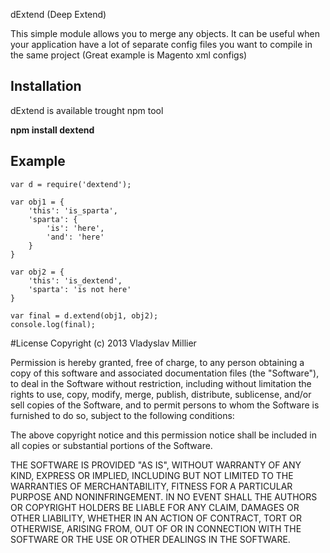 dExtend (Deep Extend)

This simple module allows you to merge any objects. It can be useful when your application have a lot of separate
config files you want to compile in the same project (Great example is Magento xml configs)

Installation
------------

dExtend is available trought npm tool

**npm install dextend**


Example
-------

    var d = require('dextend');

    var obj1 = {
        'this': 'is_sparta',
        'sparta': {
            'is': 'here',
            'and': 'here'
        }
    }

    var obj2 = {
        'this': 'is_dextend',
        'sparta': 'is not here'
    }

    var final = d.extend(obj1, obj2);
    console.log(final);

#License
Copyright (c) 2013 Vladyslav Millier

Permission is hereby granted, free of charge, to any person obtaining a copy of this software and associated documentation files (the "Software"), to deal in the Software without restriction, including without limitation the rights to use, copy, modify, merge, publish, distribute, sublicense, and/or sell copies of the Software, and to permit persons to whom the Software is furnished to do so, subject to the following conditions:

The above copyright notice and this permission notice shall be included in all copies or substantial portions of the Software.

THE SOFTWARE IS PROVIDED "AS IS", WITHOUT WARRANTY OF ANY KIND, EXPRESS OR IMPLIED, INCLUDING BUT NOT LIMITED TO THE WARRANTIES OF MERCHANTABILITY, FITNESS FOR A PARTICULAR PURPOSE AND NONINFRINGEMENT. IN NO EVENT SHALL THE AUTHORS OR COPYRIGHT HOLDERS BE LIABLE FOR ANY CLAIM, DAMAGES OR OTHER LIABILITY, WHETHER IN AN ACTION OF CONTRACT, TORT OR OTHERWISE, ARISING FROM, OUT OF OR IN CONNECTION WITH THE SOFTWARE OR THE USE OR OTHER DEALINGS IN THE SOFTWARE.
